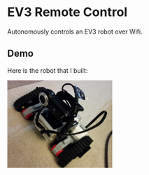 # EV3 Remote Control
Autonomously controls an EV3 robot over Wifi.

## Demo
Here is the robot that I built:

<img src="ev3_bot.jpg" height="200">
